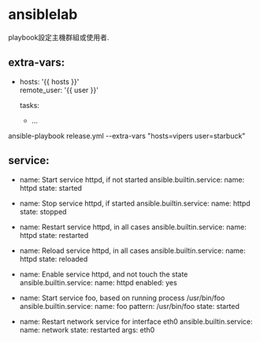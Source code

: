 # ansiblelab


playbook設定主機群組或使用者.

extra-vars:
---
- hosts: '{{ hosts }}'  
  remote_user: '{{ user }}'  
  
  tasks:
     - ...

ansible-playbook release.yml --extra-vars "hosts=vipers user=starbuck"  


service:
---
 - name: Start service httpd, if not started
  ansible.builtin.service:
    name: httpd
    state: started

- name: Stop service httpd, if started
  ansible.builtin.service:
    name: httpd
    state: stopped

- name: Restart service httpd, in all cases
  ansible.builtin.service:
    name: httpd
    state: restarted

- name: Reload service httpd, in all cases
  ansible.builtin.service:
    name: httpd
    state: reloaded

- name: Enable service httpd, and not touch the state
  ansible.builtin.service:
    name: httpd
    enabled: yes

- name: Start service foo, based on running process /usr/bin/foo
  ansible.builtin.service:
    name: foo
    pattern: /usr/bin/foo
    state: started

- name: Restart network service for interface eth0
  ansible.builtin.service:
    name: network
    state: restarted
    args: eth0
    
